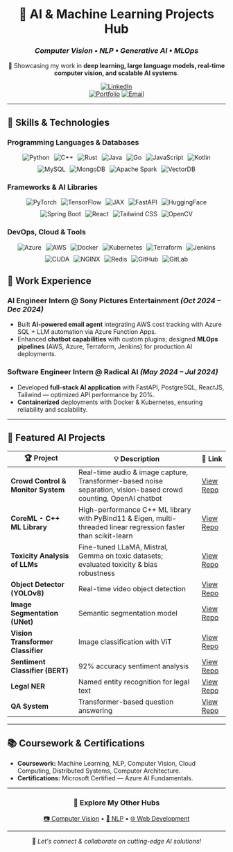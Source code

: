 <div align="center">

# 🤖 AI & Machine Learning Projects Hub  
### *Computer Vision • NLP • Generative AI • MLOps*  

🚀 Showcasing my work in **deep learning, large language models, real-time computer vision, and scalable AI systems**.

[![LinkedIn](https://img.shields.io/badge/LinkedIn-0A66C2?logo=linkedin&style=for-the-badge)](https://www.linkedin.com/in/prakashrajnehrudass/)  
[![Portfolio](https://img.shields.io/badge/Portfolio-FF7139?logo=firefox&style=for-the-badge)](https://prakashraj15.netlify.app/)
[![Email](https://img.shields.io/badge/Email-D14836?logo=gmail&style=for-the-badge)](mailto:prakashrajnehrudass@gmail.com)

</div>

---
## 🧠 Skills & Technologies

### **Programming Languages & Databases**  
<div align="center" style="display: flex; justify-content: center; gap: 10px; flex-wrap: wrap;">
  <img src="https://img.shields.io/badge/Python-3776AB?style=flat&logo=python&logoColor=white" alt="Python"/>
  <img src="https://img.shields.io/badge/C++-00599C?style=flat&logo=cplusplus&logoColor=white" alt="C++"/>
  <img src="https://img.shields.io/badge/Rust-000000?style=flat&logo=rust&logoColor=white" alt="Rust"/>
  <img src="https://img.shields.io/badge/Java-007396?style=flat&logo=java&logoColor=white" alt="Java"/>
  <img src="https://img.shields.io/badge/Go-00ADD8?style=flat&logo=go&logoColor=white" alt="Go"/>
  <img src="https://img.shields.io/badge/JavaScript-F7DF1E?style=flat&logo=javascript&logoColor=black" alt="JavaScript"/>
  <img src="https://img.shields.io/badge/Kotlin-0095D5?style=flat&logo=kotlin&logoColor=white" alt="Kotlin"/>
  <img src="https://img.shields.io/badge/MySQL-4479A1?style=flat&logo=mysql&logoColor=white" alt="MySQL"/>
  <img src="https://img.shields.io/badge/MongoDB-47A248?style=flat&logo=mongodb&logoColor=white" alt="MongoDB"/>
  <img src="https://img.shields.io/badge/Apache%20Spark-E25A1C?style=flat&logo=apachespark&logoColor=white" alt="Apache Spark"/>
  <img src="https://img.shields.io/badge/VectorDB-4285F4?style=flat" alt="VectorDB"/>
</div>

### **Frameworks & AI Libraries**  
<div align="center" style="display: flex; justify-content: center; gap: 10px; flex-wrap: wrap;">
  <img src="https://img.shields.io/badge/PyTorch-EE4C2C?style=flat&logo=pytorch&logoColor=white" alt="PyTorch"/>
  <img src="https://img.shields.io/badge/TensorFlow-FF6F00?style=flat&logo=tensorflow&logoColor=white" alt="TensorFlow"/>
  <img src="https://img.shields.io/badge/JAX-005F9E?style=flat" alt="JAX"/>
  <img src="https://img.shields.io/badge/FastAPI-009688?style=flat&logo=fastapi&logoColor=white" alt="FastAPI"/>
  <img src="https://img.shields.io/badge/HuggingFace-F5A623?style=flat&logo=huggingface&logoColor=white" alt="HuggingFace"/>
  <img src="https://img.shields.io/badge/Spring%20Boot-6DB33F?style=flat&logo=springboot&logoColor=white" alt="Spring Boot"/>
  <img src="https://img.shields.io/badge/React-61DAFB?style=flat&logo=react&logoColor=black" alt="React"/>
  <img src="https://img.shields.io/badge/Tailwind_CSS-06B6D4?style=flat&logo=tailwindcss&logoColor=white" alt="Tailwind CSS"/>
  <img src="https://img.shields.io/badge/OpenCV-5C3EE8?style=flat&logo=opencv&logoColor=white" alt="OpenCV"/>
</div>

### **DevOps, Cloud & Tools**  
<div align="center" style="display: flex; justify-content: center; gap: 10px; flex-wrap: wrap;">
  <img src="https://img.shields.io/badge/Azure-0078D4?style=flat&logo=microsoftazure&logoColor=white" alt="Azure"/>
  <img src="https://img.shields.io/badge/AWS-232F3E?style=flat&logo=amazonaws&logoColor=white" alt="AWS"/>
  <img src="https://img.shields.io/badge/Docker-2496ED?style=flat&logo=docker&logoColor=white" alt="Docker"/>
  <img src="https://img.shields.io/badge/Kubernetes-326CE5?style=flat&logo=kubernetes&logoColor=white" alt="Kubernetes"/>
  <img src="https://img.shields.io/badge/Terraform-623CE4?style=flat&logo=terraform&logoColor=white" alt="Terraform"/>
  <img src="https://img.shields.io/badge/Jenkins-D24939?style=flat&logo=jenkins&logoColor=white" alt="Jenkins"/>
  <img src="https://img.shields.io/badge/CUDA-76B900?style=flat&logo=nvidia&logoColor=white" alt="CUDA"/>
  <img src="https://img.shields.io/badge/NGINX-009639?style=flat&logo=nginx&logoColor=white" alt="NGINX"/>
  <img src="https://img.shields.io/badge/Redis-DC382D?style=flat&logo=redis&logoColor=white" alt="Redis"/>
  <img src="https://img.shields.io/badge/GitHub-181717?style=flat&logo=github&logoColor=white" alt="GitHub"/>
  <img src="https://img.shields.io/badge/GitLab-FC6D26?style=flat&logo=gitlab&logoColor=white" alt="GitLab"/>
</div>


## 💼 Work Experience

### **AI Engineer Intern @ Sony Pictures Entertainment** *(Oct 2024 – Dec 2024)*  
- Built **AI-powered email agent** integrating AWS cost tracking with Azure SQL + LLM automation via Azure Function Apps.  
- Enhanced **chatbot capabilities** with custom plugins; designed **MLOps pipelines** (AWS, Azure, Terraform, Jenkins) for production AI deployments.

### **Software Engineer Intern @ Radical AI** *(May 2024 – Jul 2024)*  
- Developed **full-stack AI application** with FastAPI, PostgreSQL, ReactJS, Tailwind — optimized API performance by 20%.  
- **Containerized** deployments with Docker & Kubernetes, ensuring reliability and scalability.

---

## 🚀 Featured AI Projects

| 🏆 Project | 💡 Description | 🔗 Link |
|------------|---------------|--------|
| **Crowd Control & Monitor System** | Real-time audio & image capture, Transformer-based noise separation, vision-based crowd counting, OpenAI chatbot | [View Repo](https://github.com/YourUsername/crowd-monitor) |
| **CoreML - C++ ML Library** | High-performance C++ ML library with PyBind11 & Eigen, multi-threaded linear regression faster than scikit-learn | [View Repo](https://github.com/YourUsername/coreml-cpp) |
| **Toxicity Analysis of LLMs** | Fine-tuned LLaMA, Mistral, Gemma on toxic datasets; evaluated toxicity & bias robustness | [View Repo](https://github.com/YourUsername/toxicity-llm) |
| **Object Detector (YOLOv8)** | Real-time video object detection | [View Repo](https://github.com/YourUsername/object-detector) |
| **Image Segmentation (UNet)** | Semantic segmentation model | [View Repo](https://github.com/YourUsername/image-segmentation) |
| **Vision Transformer Classifier** | Image classification with ViT | [View Repo](https://github.com/YourUsername/vit-classifier) |
| **Sentiment Classifier (BERT)** | 92% accuracy sentiment analysis | [View Repo](https://github.com/YourUsername/sentiment-classifier) |
| **Legal NER** | Named entity recognition for legal text | [View Repo](https://github.com/YourUsername/legal-ner) |
| **QA System** | Transformer-based question answering | [View Repo](https://github.com/YourUsername/qa-system) |

---

## 📚 Coursework & Certifications
- **Coursework:** Machine Learning, NLP, Computer Vision, Cloud Computing, Distributed Systems, Computer Architecture.  
- **Certifications:** Microsoft Certified — Azure AI Fundamentals.

---

<div align="center">

### 🌟 Explore My Other Hubs  
[📷 Computer Vision](https://github.com/YourUsername/cv-hub) • [🧠 NLP](https://github.com/YourUsername/nlp-hub) • [🌐 Web Development](https://github.com/YourUsername/webdev-hub)

---

💬 *Let's connect & collaborate on cutting-edge AI solutions!*

</div>
